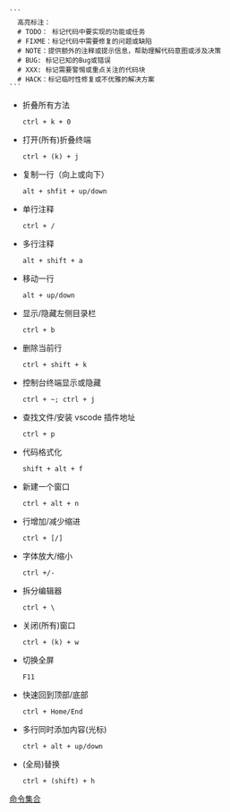     ```
      高亮标注：
      # TODO： 标记代码中要实现的功能或任务
      # FIXME：标记代码中需要修复的问题或缺陷
      # NOTE：提供额外的注释或提示信息，帮助理解代码意图或涉及决策
      # BUG: 标记已知的Bug或错误
      # XXX: 标记需要警惕或重点关注的代码块
      # HACK：标记临时性修复或不优雅的解决方案
    ```

- 折叠所有方法

  `ctrl + k + 0`

- 打开(所有)折叠终端

  `ctrl + (k) + j`

- 复制一行（向上或向下）

  `alt + shfit + up/down`

- 单行注释

  `ctrl + /`

- 多行注释

  `alt + shift + a`

- 移动一行

  `alt + up/down`

- 显示/隐藏左侧目录栏

  `ctrl + b`

- 删除当前行

  `ctrl + shift + k`

- 控制台终端显示或隐藏

  `ctrl + ~; ctrl + j`

- 查找文件/安装 vscode 插件地址

  `ctrl + p`

- 代码格式化

  `shift + alt + f`

- 新建一个窗口

  `ctrl + alt + n`

- 行增加/减少缩进

  `ctrl + [/]`

- 字体放大/缩小

  `ctrl +/-`

- 拆分编辑器

  `ctrl + \`

- 关闭(所有)窗口

  `ctrl + (k) + w`

- 切换全屏

  `F11`

- 快速回到顶部/底部

  `ctrl + Home/End`

- 多行同时添加内容(光标)

  `ctrl + alt + up/down`

- (全局)替换

  `ctrl + (shift) + h`

[命令集合](./readme.md)
